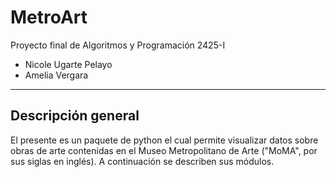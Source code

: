 # MetroArt
Proyecto final de Algoritmos y Programación 2425-I
- Nicole Ugarte Pelayo
- Amelia Vergara

---
## Descripción general
El presente es un paquete de python el cual permite visualizar datos sobre obras de arte
contenidas en el Museo Metropolitano de Arte ("MoMA", por sus siglas en inglés). A continuación se describen sus módulos.
